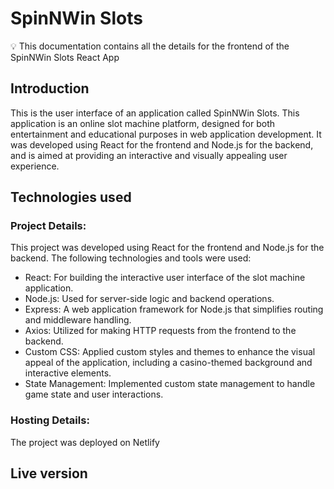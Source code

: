 # SpinNWin Slots

💡 This documentation contains all the details for the frontend of the SpinNWin Slots React App

## Introduction

This is the user interface of an application called SpinNWin Slots. This application is an online slot machine platform, designed for both entertainment and educational purposes in web application development. It was developed using React for the frontend and Node.js for the backend, and is aimed at providing an interactive and visually appealing user experience.

## Technologies used

### Project Details:

This project was developed using React for the frontend and Node.js for the backend. The following technologies and tools were used:

- React: For building the interactive user interface of the slot machine application.
- Node.js: Used for server-side logic and backend operations.
- Express: A web application framework for Node.js that simplifies routing and middleware handling.
- Axios: Utilized for making HTTP requests from the frontend to the backend.
- Custom CSS: Applied custom styles and themes to enhance the visual appeal of the application, including a casino-themed background and interactive elements.
- State Management: Implemented custom state management to handle game state and user interactions.

### Hosting Details:

The project was deployed on Netlify

## Live version



